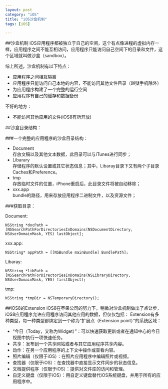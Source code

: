 ```yaml
---
layout: post
category: "iOS"
title: "iOS沙盒机制"
tags: [iOS]

---
```


##沙盒机制
iOS应用程序都被独立于自己的空间，这个有点像进程的虚拟内存一样，应用程序之间不能互相访问，应用程序只能访问自己空间下的目录和文件，这个区域就叫做沙盒（sandbox）。   

综上所述，沙盒机制有以下特点：   

*   应用程序之间相互隔离
*   应用程序只能访问自己本地的内容，不能访问其他文件目录（越狱手机除外）
*   为应用程序构建了一个完整的运行空间
*   应用程序有自己的缓存和数据备份

不好的地方：
   
*   不能访问其他应用的文件(iOS8有所开放)

##沙盒目录结构：

###一个完整的应用程序的沙盒目录结构：   

*   Document    
	存放文稿以及其他文本数据，此目录可以与iTunes进行同步；
*   Libarary   
	存储程序的默认设置或其它状态信息；其中，Libaray目录下又有两个子目录Caches和Preference。
*   tmp   
	存放临时文件的位置，iPhone重启后，此目录文件将被自动移除；
*   xxx.app   
	bundle的路径，用来存放应用程序二进制文件，以及资源文件；

###获取目录：

Document:

	NSString *docPath = [NSSearchPathForDirectoriesInDomains(NSDocumentDirectory, NSUserDomainMask, YES) lastObject];

xxx.app:

	NSString* appPath = [[NSBundle mainBundle] BundlePath];

Libaray:

    NSString *libPath = [NSSearchPathForDirectoriesInDomains(NSLibraryDirectory, NSUserDomainMask, YES) firstObject]; 

tmp:

	NSString *tmpDir = NSTemporaryDirectory(); 


##iOS8的Extension
iOS8在苹果公司的努力下，稍微对沙盒机制做出了点让步，iOS8应用程序允许应用程序访问其他应用的数据，但仅仅包括：
Extension有多种类型，每一种类型都绑定到一个称为“扩展点（Extension point）”的系统区域：

*   “今日（Today，又称为Widget）”：可以快速获取更新或者在通知中心的今日视图中执行一项快速任务。
*   共享：发布到一个共享网站或者与其它应用程序共享内容。
*   动作：在另一个应用程序的上下文中操作或查看内容。
*   照片编辑（仅限于iOS）：在照片应用程序中编辑照片或视频。
*   查找器（仅限于iOS）：在查找器中直接显示文件同步的状态信息。
*   文档提供程序（仅限于iOS）：提供对文件库的访问和管理。
*   自定义键盘（仅限于iOS）：用自定义键盘替代iOS系统键盘，并用于所有的应用程序中。

